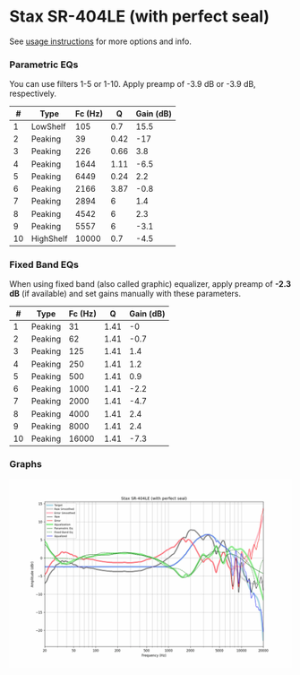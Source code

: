 # Stax SR-404LE (with perfect seal)
See [usage instructions](https://github.com/jaakkopasanen/AutoEq#usage) for more options and info.

### Parametric EQs
You can use filters 1-5 or 1-10. Apply preamp of -3.9 dB or -3.9 dB, respectively.

|   # | Type      |   Fc (Hz) |    Q |   Gain (dB) |
|-----|-----------|-----------|------|-------------|
|   1 | LowShelf  |       105 | 0.7  |        15.5 |
|   2 | Peaking   |        39 | 0.42 |       -17   |
|   3 | Peaking   |       226 | 0.66 |         3.8 |
|   4 | Peaking   |      1644 | 1.11 |        -6.5 |
|   5 | Peaking   |      6449 | 0.24 |         2.2 |
|   6 | Peaking   |      2166 | 3.87 |        -0.8 |
|   7 | Peaking   |      2894 | 6    |         1.4 |
|   8 | Peaking   |      4542 | 6    |         2.3 |
|   9 | Peaking   |      5557 | 6    |        -3.1 |
|  10 | HighShelf |     10000 | 0.7  |        -4.5 |

### Fixed Band EQs
When using fixed band (also called graphic) equalizer, apply preamp of **-2.3 dB** (if available) and set gains manually with these parameters.

|   # | Type    |   Fc (Hz) |    Q |   Gain (dB) |
|-----|---------|-----------|------|-------------|
|   1 | Peaking |        31 | 1.41 |        -0   |
|   2 | Peaking |        62 | 1.41 |        -0.7 |
|   3 | Peaking |       125 | 1.41 |         1.4 |
|   4 | Peaking |       250 | 1.41 |         1.2 |
|   5 | Peaking |       500 | 1.41 |         0.9 |
|   6 | Peaking |      1000 | 1.41 |        -2.2 |
|   7 | Peaking |      2000 | 1.41 |        -4.7 |
|   8 | Peaking |      4000 | 1.41 |         2.4 |
|   9 | Peaking |      8000 | 1.41 |         2.4 |
|  10 | Peaking |     16000 | 1.41 |        -7.3 |

### Graphs
![](./Stax%20SR-404LE%20(with%20perfect%20seal).png)
